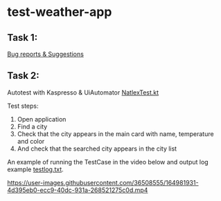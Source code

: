 # test-weather-app

## Task 1:
[Bug reports & Suggestions](https://docs.google.com/spreadsheets/d/1000f4OqAnaVy3AHPlwtL0jFeyosQ4ATOU2CSE72fRXY/edit?usp=sharing)

## Task 2:
Autotest with Kaspresso & UiAutomator [NatlexTest.kt](https://github.com/TanyaNolan/test-weather-app/blob/main/NatlexTest.kt)

Test steps:
1) Open application
2) Find a city
3) Check that the city appears in the main card with name, temperature and color
4) And check that the searched city appears in the city list

An example of running the TestCase in the video below and output log example [testlog.txt](https://github.com/TanyaNolan/test-weather-app/blob/main/testlog.txt).

https://user-images.githubusercontent.com/36508555/164981931-4d395eb0-ecc9-40dc-931a-268521275c0d.mp4





